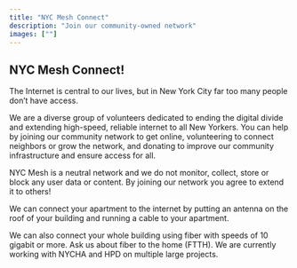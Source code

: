 ```yaml
---
title: "NYC Mesh Connect"
description: "Join our community-owned network"
images: [""]
---
```


## NYC Mesh Connect!


The Internet is central to our lives, but in New York City far too many people don’t have access.

We are a diverse group of volunteers dedicated to ending the digital divide and extending  high-speed, reliable internet to all New Yorkers. You can help by joining our community network to get online, volunteering to connect neighbors or grow the network, and donating to improve our community infrastructure and ensure access for all.

NYC Mesh is a neutral network and we do not monitor, collect, store or block any user data or content. By joining our network you agree to extend it to others!

We can connect your apartment to the internet by putting an antenna on the roof of your building and running a cable to your apartment.

We can also connect your whole building using fiber with speeds of 10 gigabit or more. Ask us about fiber to the home (FTTH). We are currently working with NYCHA and HPD on multiple large projects.
